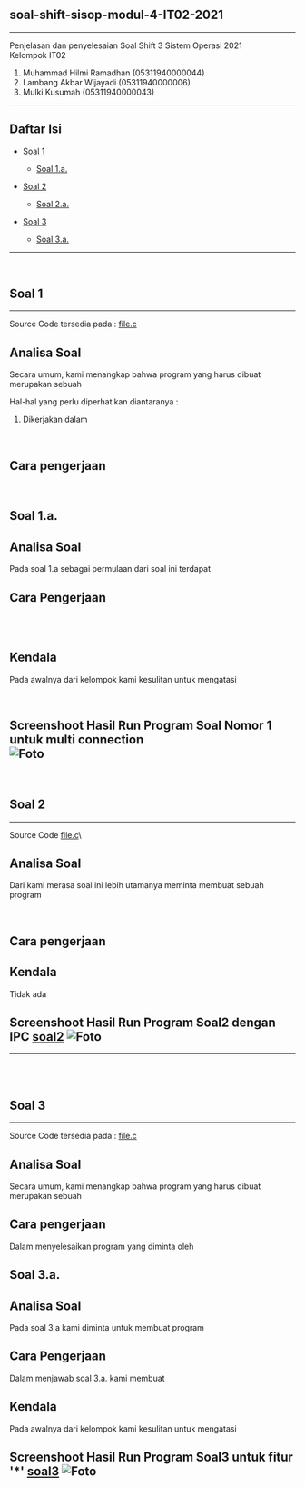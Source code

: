 ## soal-shift-sisop-modul-4-IT02-2021
---

Penjelasan dan penyelesaian Soal Shift 3 Sistem Operasi 2021\
Kelompok IT02

1. Muhammad Hilmi Ramadhan (05311940000044)
2. Lambang Akbar Wijayadi (05311940000006)
3. Mulki Kusumah (05311940000043)

---

## Daftar Isi

- [Soal 1](#soal-1)

  - [Soal 1.a.](#soal-1a)


- [Soal 2](#soal-2)

  - [Soal 2.a.](#soal-2a)

- [Soal 3](#soal-3)
  - [Soal 3.a.](#soal-3a)

---

<br>


## Soal 1
---

Source Code tersedia pada : [file.c](./soal1/Client/client.c)

## **Analisa Soal**

Secara umum, kami menangkap bahwa program yang harus dibuat merupakan sebuah 

Hal-hal yang perlu diperhatikan diantaranya :
1. Dikerjakan dalam 


<br>

**Cara pengerjaan**
---

<br>

## Soal 1.a.
## **Analisa Soal**
Pada soal 1.a sebagai permulaan dari soal ini terdapat 

**Cara Pengerjaan**
---

<br>

<br>


**Kendala**
---
Pada awalnya dari kelompok kami kesulitan untuk mengatasi

<br>


**Screenshoot Hasil Run Program Soal Nomor 1 untuk multi connection**\
![Foto](./img/soal1/multicon.png)
---

<br>


## Soal 2
---

Source Code [file.c](./soal2/soal2a.c)\

## **Analisa Soal**

Dari kami merasa soal ini lebih utamanya meminta membuat sebuah program 


<br>

**Cara pengerjaan**
---


**Kendala**
---
Tidak ada
<br>

**Screenshoot Hasil Run Program Soal2 dengan IPC [soal2](./soal2/)**
![Foto](./img/soal2/nomer2.png)
---

---


<br>
<br>

## Soal 3
---

Source Code tersedia pada : [file.c](./soal3/soal3.c)

## **Analisa Soal**
Secara umum, kami menangkap bahwa program yang harus dibuat merupakan sebuah 
<br>

**Cara pengerjaan**
---

Dalam menyelesaikan program yang diminta oleh 
<br>


## Soal 3.a.
## **Analisa Soal**
Pada soal 3.a kami diminta untuk membuat program 

**Cara Pengerjaan**
---
Dalam menjawab soal 3.a. kami membuat
<br>


**Kendala**
---
Pada awalnya dari kelompok kami kesulitan untuk mengatasi
<br>

**Screenshoot Hasil Run Program Soal3 untuk fitur '*' [soal3](./soal3/soal3.c)**
![Foto](./img/soal3/bintang.png)
---

